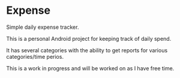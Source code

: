 # Expense

Simple daily expense tracker.

This is a personal Android project for keeping track of daily spend.

It has several categories with the ability to get reports for various categories/time perios.

This is a work in progress and will be worked on as I have free time.

